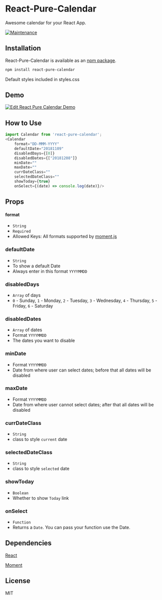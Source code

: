 # React-Pure-Calendar

Awesome calendar for your React App. 

[![Maintenance](https://img.shields.io/badge/Maintained%3F-yes-green.svg)](https://GitHub.com/peeyush-sahu/react-pure-calendar/graphs/commit-activity)

## Installation

React-Pure-Calendar is available as an [npm package](https://www.npmjs.org/package/react-pure-calendar).
```sh
npm install react-pure-calendar
```

Default styles included in styles.css

## Demo

[![Edit React Pure Calendar Demo](https://codesandbox.io/static/img/play-codesandbox.svg)](https://codesandbox.io/s/3qw6p387r5)

## How to Use

```javascript
import Calendar from 'react-pure-calendar';
<Calendar
    format="DD-MMM-YYYY"
    defaultDate="20181109"
    disabledDays={[0]}
    disabledDates={["20181208"]}
    minDate=""
    maxDate=""
    currDateClass=""
    selectedDateClass=""
    showToday={true}
    onSelect={(date) => console.log(date)}/>
```

## Props

#### format
 - `String`
 - `Required`
 - Allowed Keys: All formats supported by [moment.js](http://momentjs.com/docs/#/parsing/string-format/)
 
 ### defaultDate
 - `String`
 - To show a default Date
 - Always enter in this format `YYYYMMDD`
 
 ### disabledDays
 - `Array` of days
 - `0` - Sunday, `1` - Monday, `2` - Tuesday, `3` - Wednesday, `4` - Thursday, `5` - Friday, `6` - Saturday
 
 ### disabledDates
 - `Array` of dates
 - Format `YYYYMMDD`
 - The dates you want to disable
 
 ### minDate
 - Format `YYYYMMDD`
 - Date from where user can select dates; before that all dates will be disabled
 
 ### maxDate
 - Format `YYYYMMDD`
 - Date from where user cannot select dates; after that all dates will be disabled
 
 ### currDateClass
 - `String`
 - class to style `current` date
 
 ### selectedDateClass
 - `String`
 - class to style `selected` date
 
 ### showToday
 - `Boolean`
 - Whether to show `Today` link
 
 ### onSelect
 - `Function`
 - Returns a `Date`. You can pass your function use the Date.

## Dependencies

[React](http://facebook.github.io/react/)

[Moment](https://github.com/moment/moment)

## License

MIT
